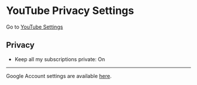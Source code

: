 # YouTube Privacy Settings

Go to [YouTube Settings](https://www.youtube.com/account)

## Privacy
- Keep all my subscriptions private: On


---


Google Account settings are available [here](https://github.com/StellarSand/privacy-settings/blob/main/Privacy%20Settings/Google-Account.md).